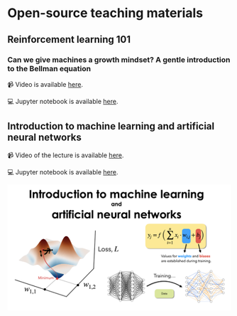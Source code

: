 # Open-source teaching materials

## Reinforcement learning 101

### Can we give machines a growth mindset? A gentle introduction to the Bellman equation

📹 Video is available [here](https://youtu.be/ookYeokJPiA).

💻 Jupyter notebook is available [here](reinforcement-learning-101/Bellman-equation-numerical-solver.ipynb).

## Introduction to machine learning and artificial neural networks

📹 Video of the lecture is available [here](https://youtu.be/IGEWE81FWMA).

💻 Jupyter notebook is available [here](intro-to-ml-and-anns/ML-lecture.ipynb).

![Screenshot](intro-to-ml-and-anns/thumbnail.png)
